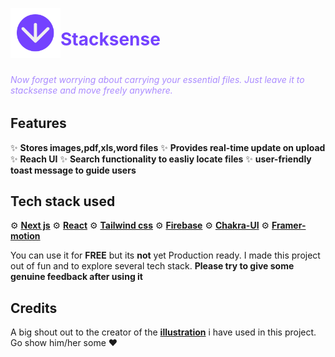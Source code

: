 <div style="display: flex; align-items: center">
<img src="/public/mstile-70x70.png" height="80px" alt="stacksense image">
<h1 style="color: #7442FF">Stacksense</h1>
</div>
<h6 style="color: #AA8BFF">Now forget worrying about carrying your essential files. Just leave it to stacksense and move freely anywhere.</h6>
</div>

## Features

✨ **Stores images,pdf,xls,word files**
✨ **Provides real-time update on upload**
✨ **Reach UI**
✨ **Search functionality to easliy locate files**
✨ **user-friendly toast message to guide users**

## Tech stack used

⚙️ **[Next js](https://www.nextjs.org)**
⚙️ **[React](https://www.reactjs.org)**
⚙️ **[Tailwind css](https://www.tailwindcss.com)**
⚙️ **[Firebase](https://firebase.google.com)**
⚙️ **[Chakra-UI](https://www.chakra-ui.com)**
⚙️ **[Framer-motion](https://www.framer.com/motion/)**

You can use it for **FREE** but its **not** yet Production ready. I made this project out of fun and to explore several tech stack. **Please try to give some genuine feedback after using it**

## Credits

A big shout out to the creator of the **[illustration](https://www.freepik.com/free-vector/digital-personal-files-concept-illustration_12977774.htm#page=2&query=files&position=2)** i have used in this project. Go show him/her some ❤️
